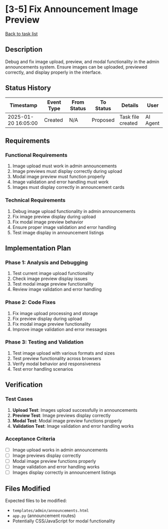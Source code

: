 # [3-5] Fix Announcement Image Preview

[Back to task list](./tasks.md)

## Description

Debug and fix image upload, preview, and modal functionality in the admin announcements system. Ensure images can be uploaded, previewed correctly, and display properly in the interface.

## Status History

| Timestamp | Event Type | From Status | To Status | Details | User |
|-----------|------------|-------------|-----------|---------|------|
| 2025-01-20 16:05:00 | Created | N/A | Proposed | Task file created | AI Agent |

## Requirements

### Functional Requirements
1. Image upload must work in admin announcements
2. Image previews must display correctly during upload
3. Modal image preview must function properly
4. Image validation and error handling must work
5. Images must display correctly in announcement cards

### Technical Requirements
1. Debug image upload functionality in admin announcements
2. Fix image preview display during upload
3. Fix modal image preview behavior
4. Ensure proper image validation and error handling
5. Test image display in announcement listings

## Implementation Plan

### Phase 1: Analysis and Debugging
1. Test current image upload functionality
2. Check image preview display issues
3. Test modal image preview functionality
4. Review image validation and error handling

### Phase 2: Code Fixes
1. Fix image upload processing and storage
2. Fix preview display during upload
3. Fix modal image preview functionality
4. Improve image validation and error messages

### Phase 3: Testing and Validation
1. Test image upload with various formats and sizes
2. Test preview functionality across browsers
3. Verify modal behavior and responsiveness
4. Test error handling scenarios

## Verification

### Test Cases
1. **Upload Test**: Images upload successfully in announcements
2. **Preview Test**: Image previews display correctly
3. **Modal Test**: Modal image preview functions properly
4. **Validation Test**: Image validation and error handling works

### Acceptance Criteria
- [ ] Image upload works in admin announcements
- [ ] Image previews display correctly
- [ ] Modal image preview functions properly
- [ ] Image validation and error handling works
- [ ] Images display correctly in announcement listings

## Files Modified

Expected files to be modified:
- `templates/admin/announcements.html`
- `app.py` (announcement routes)
- Potentially CSS/JavaScript for modal functionality 